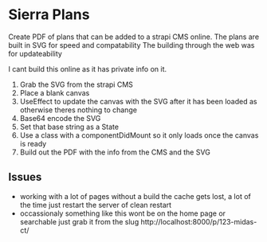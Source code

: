 # Sierra Plans

Create PDF of plans that can be added to a strapi CMS online.
The plans are built in SVG for speed and compatability
The building through the web was for updateability

I cant build this online as it has private info on it.

1. Grab the SVG from the strapi CMS
2. Place a blank canvas
3. UseEffect to update the canvas with the SVG after it has been loaded as otherwise theres nothing to change
4. Base64 encode the SVG
5. Set that base string as a State
6. Use a class with a componentDidMount so it only loads once the canvas is ready
7. Build out the PDF with the info from the CMS and the SVG

## Issues

- working with a lot of pages without a build the cache gets lost, a lot of the time just restart the server of clean restart
- occassionaly something like this wont be on the home page or searchable just grab it from the slug http://localhost:8000/p/123-midas-ct/
